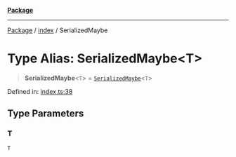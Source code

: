 [**Package**](../../README.md)

***

[Package](../../modules.md) / [index](../README.md) / SerializedMaybe

# Type Alias: SerializedMaybe\<T\>

> **SerializedMaybe**\<`T`\> = [`SerializedMaybe`](../../maybe.exports/type-aliases/SerializedMaybe.md)\<`T`\>

Defined in: [index.ts:38](https://github.com/AlexXanderGrib/monads-io/blob/88cc2f22cfbd8717d7e52da6913dd270216344b1/src/index.ts#L38)

## Type Parameters

### T

`T`
